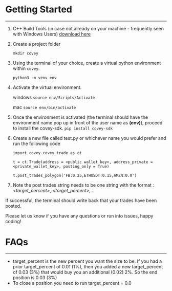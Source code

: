 
# Getting Started
***
1. C++ Build Tools (in case not already on your machine - frequently seen with Windows Users)
[download here](https://visualstudio.microsoft.com/visual-cpp-build-tools/)

2. Create a project folder 

    `mkdir covey`

3. Using the terminal of your choice, create a virtual python environment within `covey`.

    `python3 -m venv env`
    
4. Activate the virtual environment. 

    windows `source env/Scripts/Activate` 

    mac `source env/bin/activate` 

5. Once the environment is activated (the terminal should have the environment name pop up in front of the user name as **(env)**), proceed to install the covey-sdk.
    `pip install covey-sdk`

6. Create a new file called test.py or whichever name you would prefer and run the following code

    `import covey.covey_trade as ct`

    `t = ct.Trade(address = <public wallet key>, address_private = <private_wallet_key>, posting_only = True)`

    `t.post_trades_polygon('FB:0.25,ETHUSDT:0.15,AMZN:0.0')`

7. Note the post trades string needs to be one string with the format *<ticker>:<target_percent>,<ticker>:<target_percent>,...*

If successful, the terminal should write back that your trades have been posted.

Please let us know if you have any questions or run into issues, happy coding!

# FAQs
*** 
* target_percent is the new percent you want the size to be. If you had a prior target_percent of 0.01 (1%), then you added a new target_percent of 0.03 (3%) that would buy you an additional (0.02) 2%. So the end position is 0.03 (3%)
* To close a position you need to run target_percent = 0.0